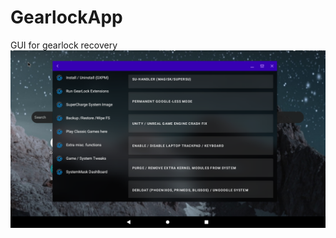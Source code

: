 # GearlockApp
GUI for gearlock recovery
![Screenshot](https://github.com/Xtr126/GearlockApp/raw/main/Screenshot_20211208_154852.png)
